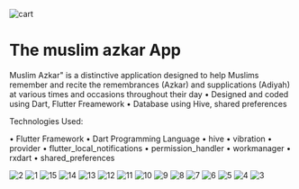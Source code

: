
![cart](https://github.com/MahmoudAboHebil/muslim_askra_reminder_app_flutter/assets/85369648/a72b37d5-9c93-459a-bc12-b78672906623)

# The muslim azkar App

Muslim Azkar" is a distinctive application designed to help Muslims remember and recite the remembrances (Azkar) and supplications (Adiyah) at various times and occasions throughout their day
•	Designed and coded using Dart, Flutter Freamework
•	Database using Hive, shared preferences

Technologies Used:

•	Flutter Framework
•	Dart Programming Language
•	hive
•	vibration
•	provider
•	flutter_local_notifications
•	permission_handler
•	workmanager
•	rxdart
•	shared_preferences

![2](https://github.com/MahmoudAboHebil/muslim_askra_reminder_app_flutter/assets/85369648/84124395-57c9-41de-9d6f-ec8e702b25b3)
![1](https://github.com/MahmoudAboHebil/muslim_askra_reminder_app_flutter/assets/85369648/9ea89c54-6d04-4f78-a369-ab2ba25bb232)
![15](https://github.com/MahmoudAboHebil/muslim_askra_reminder_app_flutter/assets/85369648/1cd17d3c-b76c-4763-ade4-031c65e205bf)
![14](https://github.com/MahmoudAboHebil/muslim_askra_reminder_app_flutter/assets/85369648/4012df5c-5195-4ea2-b7c7-72c7b458884b)
![13](https://github.com/MahmoudAboHebil/muslim_askra_reminder_app_flutter/assets/85369648/00bf984e-bf22-4486-a261-d9318e78780d)
![12](https://github.com/MahmoudAboHebil/muslim_askra_reminder_app_flutter/assets/85369648/025ec642-1d42-43ab-8d3f-9f5ec33d3929)
![11](https://github.com/MahmoudAboHebil/muslim_askra_reminder_app_flutter/assets/85369648/6d03620a-1791-44ee-a9a0-b154cd0491d0)
![10](https://github.com/MahmoudAboHebil/muslim_askra_reminder_app_flutter/assets/85369648/31cfdb39-7d73-4359-b6c8-744f38df4354)
![9](https://github.com/MahmoudAboHebil/muslim_askra_reminder_app_flutter/assets/85369648/f0c0aaad-5522-457a-807e-7a21e02d31e1)
![8](https://github.com/MahmoudAboHebil/muslim_askra_reminder_app_flutter/assets/85369648/e1ad5504-cae3-4689-95db-472d752ded1b)
![7](https://github.com/MahmoudAboHebil/muslim_askra_reminder_app_flutter/assets/85369648/a431fafd-05a6-4740-92cf-2a8fb81eef40)
![6](https://github.com/MahmoudAboHebil/muslim_askra_reminder_app_flutter/assets/85369648/a3a43fa8-51ad-437d-a2d8-45ae1ca3b585)
![5](https://github.com/MahmoudAboHebil/muslim_askra_reminder_app_flutter/assets/85369648/39b985fe-4121-449f-ae09-76b1cf4fcacd)
![4](https://github.com/MahmoudAboHebil/muslim_askra_reminder_app_flutter/assets/85369648/f3e50ab6-e289-45ab-80a9-0e05f7637d85)
![3](https://github.com/MahmoudAboHebil/muslim_askra_reminder_app_flutter/assets/85369648/3320aaeb-c6bf-4852-9816-c360e6c8b64b)

